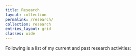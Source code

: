 ```yaml
---
title: Research
layout: collection
permalink: /research/
collection: research
entries_layout: grid
classes: wide
---
```


Following is a list of my current and past research activities: 

